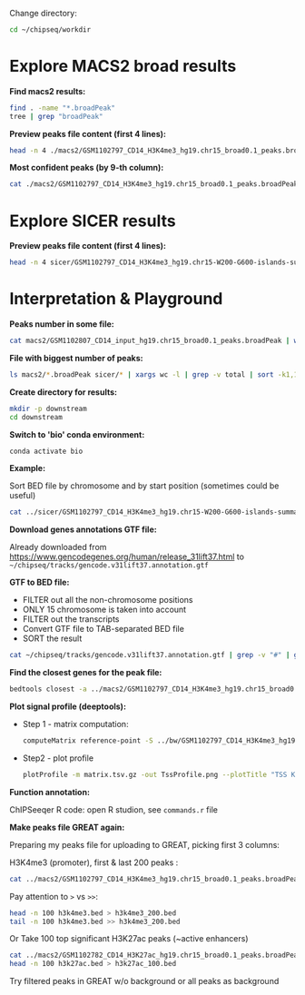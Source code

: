 Change directory:
```bash
cd ~/chipseq/workdir
```

# Explore MACS2 broad results

**Find macs2 results:**
```bash
find . -name "*.broadPeak"
tree | grep "broadPeak"
```

**Preview peaks file content (first 4 lines):**
```bash
head -n 4 ./macs2/GSM1102797_CD14_H3K4me3_hg19.chr15_broad0.1_peaks.broadPeak
```

**Most confident peaks (by 9-th column):**
```bash
cat ./macs2/GSM1102797_CD14_H3K4me3_hg19.chr15_broad0.1_peaks.broadPeak | sort -k9,9r | head -n 4
```

# Explore SICER results

**Preview peaks file content (first 4 lines):**
```bash
head -n 4 sicer/GSM1102797_CD14_H3K4me3_hg19.chr15-W200-G600-islands-summary-FDR0.01
```

# Interpretation & Playground

**Peaks number in some file:**
```bash
cat macs2/GSM1102807_CD14_input_hg19.chr15_broad0.1_peaks.broadPeak | wc -l
```

**File with biggest number of peaks:**
```bash
ls macs2/*.broadPeak sicer/* | xargs wc -l | grep -v total | sort -k1,1nr
```

**Create directory for results:**
```bash
mkdir -p downstream
cd downstream
```

**Switch to 'bio' conda environment:**
```bash
conda activate bio
```

**Example:**

Sort BED file by chromosome and by start position (sometimes could be useful)
```bash
cat ../sicer/GSM1102797_CD14_H3K4me3_hg19.chr15-W200-G600-islands-summary-FDR0.01 | sort -k1,1 -k2,2n > sorted.bed
```

**Download genes annotations GTF file:**

Already downloaded from https://www.gencodegenes.org/human/release_31lift37.html to
`~/chipseq/tracks/gencode.v31lift37.annotation.gtf`

**GTF to BED file:**

* FILTER out all the non-chromosome positions
* ONLY 15 chromosome is taken into account
* FILTER out the transcripts
* Convert GTF file to TAB-separated BED file
* SORT the result

```bash
cat ~/chipseq/tracks/gencode.v31lift37.annotation.gtf | grep -v "#" | grep "^chr15" | awk -v OFS='\t' '($3=="gene") {print $1,$4-1,$5,$10}' | sort -k1,1 -k2,2n > gencode.v31lift37.annotation.bed
```

**Find the closest genes for the peak file:**
```bash
bedtools closest -a ../macs2/GSM1102797_CD14_H3K4me3_hg19.chr15_broad0.1_peaks.broadPeak -b gencode.v31lift37.annotation.bed -D ref | head -n 1
```

**Plot signal profile (deeptools):**

* Step 1 - matrix computation:
    ```bash
    computeMatrix reference-point -S ../bw/GSM1102797_CD14_H3K4me3_hg19.chr15.bw -R  gencode.v31lift37.annotation.bed -a 3000 -b 3000 -out matrix.tsv.gz
    ```
* Step2 - plot profile
    ```bash
    plotProfile -m matrix.tsv.gz -out TssProfile.png --plotTitle "TSS K4me3 profile"
    ```

**Function annotation:**

ChIPSeeqer R code: open R studion, see `commands.r` file

**Make peaks file GREAT again:**

Preparing my peaks file for uploading to GREAT, picking first 3 columns:

H3K4me3 (promoter), first & last 200 peaks :
```bash
cat ../macs2/GSM1102797_CD14_H3K4me3_hg19.chr15_broad0.1_peaks.broadPeak | awk -v OFS='\t' '{print($1,$2,$3)}' > h3k4me3.bed
```

Pay attention to `>` vs `>>`:
```bash
head -n 100 h3k4me3.bed > h3k4me3_200.bed
tail -n 100 h3k4me3.bed >> h3k4me3_200.bed
```

Or Take 100 top significant H3K27ac peaks (~active enhancers)
```bash
cat ../macs2/GSM1102782_CD14_H3K27ac_hg19.chr15_broad0.1_peaks.broadPeak |  sort -k9,9r | awk -v OFS='\t' '{print($1,$2,$3)}' > k27ac.bed
head -n 100 h3k27ac.bed > h3k27ac_100.bed
```

Try filtered peaks in GREAT w/o background or all peaks as background